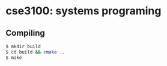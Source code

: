 # cse3100: systems programing

## Compiling

```sh
$ mkdir build
$ cd build && cmake ..
$ make
```

